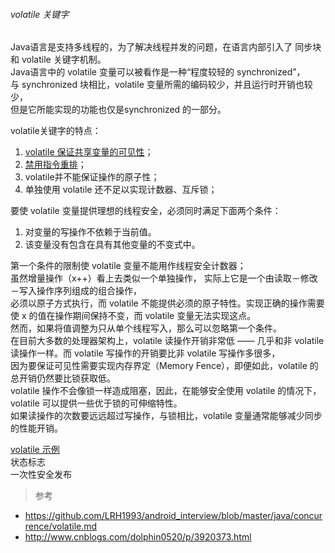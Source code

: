 ###### volatile 关键字

Java语言是支持多线程的，为了解决线程并发的问题，在语言内部引入了 同步块 和 volatile 关键字机制。  
Java语言中的 volatile 变量可以被看作是一种“程度较轻的 synchronized”，与 synchronized 块相比，volatile 变量所需的编码较少，并且运行时开销也较少，  
但是它所能实现的功能也仅是synchronized 的一部分。  

volatile关键字的特点：  
1. [volatile 保证共享变量的可见性](volatile_visibility.md)；  
2. [禁用指令重排](volatile_ordering_instructions.md)；  
3. volatile并不能保证操作的原子性；  
4. 单独使用 volatile 还不足以实现计数器、互斥锁；  

要使 volatile 变量提供理想的线程安全，必须同时满足下面两个条件：    
1. 对变量的写操作不依赖于当前值。  
2. 该变量没有包含在具有其他变量的不变式中。  

第一个条件的限制使 volatile 变量不能用作线程安全计数器；  
虽然增量操作（x++）看上去类似一个单独操作，  实际上它是一个由读取－修改－写入操作序列组成的组合操作，  
必须以原子方式执行，而 volatile 不能提供必须的原子特性。实现正确的操作需要使 x 的值在操作期间保持不变，而 volatile 变量无法实现这点。  
然而，如果将值调整为只从单个线程写入，那么可以忽略第一个条件。  
在目前大多数的处理器架构上，volatile 读操作开销非常低 —— 几乎和非 volatile 读操作一样。而 volatile 写操作的开销要比非 volatile 写操作多很多，  
因为要保证可见性需要实现内存界定（Memory Fence），即便如此，volatile 的总开销仍然要比锁获取低。  
volatile 操作不会像锁一样造成阻塞，因此，在能够安全使用 volatile 的情况下，volatile 可以提供一些优于锁的可伸缩特性。  
如果读操作的次数要远远超过写操作，与锁相比，volatile 变量通常能够减少同步的性能开销。    

[volatile 示例](volatile_sample.md)    
状态标志  
一次性安全发布   





> 参考 
- https://github.com/LRH1993/android_interview/blob/master/java/concurrence/volatile.md
- http://www.cnblogs.com/dolphin0520/p/3920373.html

  

